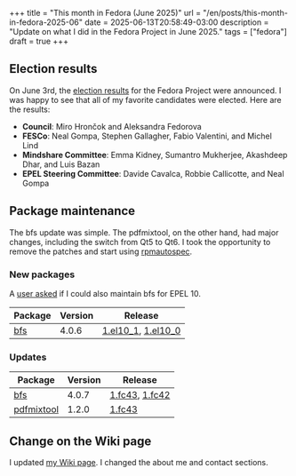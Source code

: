 +++
title = "This month in Fedora (June 2025)"
url = "/en/posts/this-month-in-fedora-2025-06"
date = 2025-06-13T20:58:49-03:00
description = "Update on what I did in the Fedora Project in June 2025."
tags = ["fedora"]
draft = true
+++

## Election results

On June 3rd, the [election results][f42-elections] for the Fedora Project were announced. I was happy to see that all of my favorite candidates were elected. Here are the results:

+ **Council**: Miro Hrončok and Aleksandra Fedorova
+ **FESCo**: Neal Gompa, Stephen Gallagher, Fabio Valentini, and Michel Lind
+ **Mindshare Committee**: Emma Kidney, Sumantro Mukherjee, Akashdeep Dhar, and Luis Bazan
+ **EPEL Steering Committee**: Davide Cavalca, Robbie Callicotte, and Neal Gompa

## Package maintenance

The bfs update was simple. The pdfmixtool, on the other hand, had major changes, including the switch from Qt5 to Qt6. I took the opportunity to remove the patches and start using [rpmautospec][rpmautospec-doc].

### New packages

A [user asked][bfs-epel10-request] if I could also maintain bfs for EPEL 10.

| Package        | Version | Release                                        |
|----------------|---------|------------------------------------------------|
| [bfs][bfs-src] | 4.0.6   | [1.el10_1][bfs-el10_1], [1.el10_0][bfs-el10_0] |

### Updates

| Package                      | Version | Release                                |
|------------------------------|---------|----------------------------------------|
| [bfs][bfs-src]               | 4.0.7   | [1.fc43][bfs-fc43], [1.fc42][bfs-fc42] |
| [pdfmixtool][pdfmixtool-src] | 1.2.0   | [1.fc43][pdfmixtool-fc43]              |

## Change on the Wiki page

I updated [my Wiki page][xfgusta-wiki]. I changed the about me and contact sections.

[f42-elections]: https://communityblog.fedoraproject.org/f42-elections-results/
[bfs-src]: https://src.fedoraproject.org/rpms/bfs
[pdfmixtool-src]: https://src.fedoraproject.org/rpms/pdfmixtool
[bfs-epel10-request]: https://bugzilla.redhat.com/show_bug.cgi?id=2371050
[bfs-el10_1]: https://bodhi.fedoraproject.org/updates/FEDORA-EPEL-2025-7e71075e97
[bfs-el10_0]: https://bodhi.fedoraproject.org/updates/FEDORA-EPEL-2025-0984fb1c8d
[rpmautospec-doc]: https://docs.pagure.org/fedora-infra.rpmautospec/index.html
[bfs-fc43]: https://bodhi.fedoraproject.org/updates/FEDORA-2025-a9d3b24d09
[bfs-fc42]: https://bodhi.fedoraproject.org/updates/FEDORA-2025-3abca4b043
[pdfmixtool-fc43]: https://bodhi.fedoraproject.org/updates/FEDORA-2025-2e3988d450
[xfgusta-wiki]: https://fedoraproject.org/wiki/User:Xfgusta
